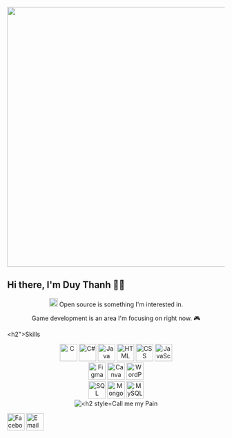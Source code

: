 <p align="center">
  <img src="https://media2.giphy.com/media/ttknk7M3d3UBEeZsii/giphy.gif?cid=ecf05e47bpqbt4obwf45j5gmo0u0ivwfs7q398fcfwt9x4bh&ep=v1_gifs_search&rid=giphy.gif&ct=g" width="600"/>
</p>

<h2>Hi there, I'm Duy Thanh 🙋‍♂️</h2>

<p align="center">
  <img src="https://github.githubassets.com/images/icons/emoji/octocat.png" width="20" height="20" /> Open source is something I'm interested in.
</p>

<p align="center">
  Game development is an area I'm focusing on right now. 🎮
</p>

<h2">Skills</h2>

<p align="center">
  <img src="https://img.icons8.com/color/48/000000/c-programming.png" alt="C" title="C" width="40" height="40" />
  <img src="https://img.icons8.com/color/48/000000/c-sharp-logo.png" alt="C#" title="C#" width="40" height="40" />
  <img src="https://img.icons8.com/color/48/000000/java-coffee-cup-logo.png" alt="Java" title="Java" width="40" height="40" />
  <img src="https://img.icons8.com/color/48/000000/html-5--v1.png" alt="HTML" title="HTML" width="40" height="40" />
  <img src="https://img.icons8.com/color/48/000000/css3.png" alt="CSS" title="CSS" width="40" height="40" />
  <img src="https://img.icons8.com/color/48/000000/javascript--v1.png" alt="JavaScript" title="JavaScript" width="40" height="40" />
  <br>
  <img src="https://img.icons8.com/color/48/000000/figma--v1.png" alt="Figma" title="Figma" width="40" height="40" />
  <img src="https://img.icons8.com/color/48/000000/canva.png" alt="Canva" title="Canva" width="40" height="40" />
  <img src="https://img.icons8.com/color/48/000000/wordpress.png" alt="WordPress" title="WordPress" width="40" height="40" />
  <br>
  <img src="https://img.icons8.com/color/48/000000/sql.png" alt="SQL" title="SQL" width="40" height="40" />
  <img src="https://img.icons8.com/color/48/000000/mongodb.png" alt="MongoDB" title="MongoDB" width="40" height="40" />
  <img src="https://img.icons8.com/color/48/000000/mysql-logo.png" alt="MySQL" title="MySQL" width="40" height="40" />
  <br>
  <img src="https://img.icons8.com/color/48/000000/unity.png" alt="

<h2 style="font-weight: bold; color: #ff0000;">Call me my Pain</h2>

  <div class="social-links">
    <a href="https://www.facebook.com/mr.painno1" target="_blank"><img src="https://img.icons8.com/color/48/000000/facebook-new.png" alt="Facebook" title="Facebook" width="40" height="40" /></a>
    <a href="mailto:voduythanh.aibot@gmail.com" target="_blank"><img src="https://img.icons8.com/color/48/000000/gmail.png" alt="Email" title="Email" width="40" height="40" /></a>
  </div>
</div>
